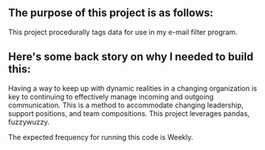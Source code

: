 ## The purpose of this project is as follows:
This project procedurally tags data for use in my e-mail filter program.
## Here's some back story on why I needed to build this:
Having a way to keep up with dynamic realities in a changing organization is key to continuing to effectively manage incoming and outgoing communication. This is a method to accommodate changing leadership, support positions, and team compositions.
This project leverages pandas, fuzzywuzzy.


The expected frequency for running this code is Weekly.